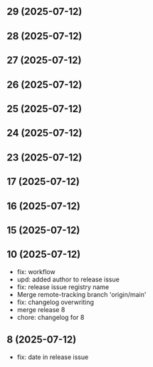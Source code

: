 ## 29 (2025-07-12)


## 28 (2025-07-12)


## 27 (2025-07-12)


## 26 (2025-07-12)


## 25 (2025-07-12)


## 24 (2025-07-12)


## 23 (2025-07-12)


## 17 (2025-07-12)


## 16 (2025-07-12)


## 15 (2025-07-12)


## 10 (2025-07-12)
- fix: workflow
- upd: added author to release issue
- fix: release issue registry name
- Merge remote-tracking branch 'origin/main'
- fix: changelog overwriting
- merge release 8
- chore: changelog for 8

## 8 (2025-07-12)
- fix: date in release issue

